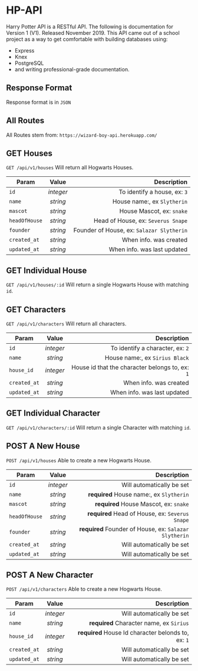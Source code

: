 # HP-API
Harry Potter API is a RESTful API. The following is documentation for Version 1 (V1). Released November 2019.
This API came out of a school project as a way to get comfortable with building databases using:
  * Express
  * Knex
  * PostgreSQL
  * and writing professional-grade documentation. 
 
 ## Response Format
 Response format is in `JSON`
 
 ## All Routes
 All Routes stem from:
`https://wizard-boy-api.herokuapp.com/`


## GET Houses
`GET /api/v1/houses`
Will return all Hogwarts Houses.

| Param         | Value         | Description  |
| ------------- |:-------------:| -----:|
| `id`          | *integer*     | To identify a house, ex: `3`|
| `name`        | *string*      | House name:, ex `Slytherin` |
| `mascot`      | *string*      | House Mascot, ex: `snake` |
| `headOfHouse` | *string*      | Head of House, ex: `Severus Snape` |
| `founder`     | *string*      | Founder of House, ex: `Salazar Slytherin` |
| `created_at`  | *string*      | When info. was created  |
| `updated_at`  | *string*      | When info. was last updated |

## GET Individual House
`GET /api/v1/houses/:id`
Will return a single Hogwarts House with matching `id`.

## GET Characters
`GET /api/v1/characters`
Will return all characters.

| Param         | Value         | Description  |
| ------------- |:-------------:| -----:|
| `id`          | *integer*     | To identify a character, ex: `2`|
| `name`        | *string*      | House name:, ex `Sirius Black` |
| `house_id`    | *integer*     | House id that the character belongs to, ex: `1` |
| `created_at`  | *string*      | When info. was created  |
| `updated_at`  | *string*      | When info. was last updated |

## GET Individual Character
`GET /api/v1/characters/:id`
Will return a single Character with matching `id`.

## POST A New House
`POST /api/v1/houses`
Able to create a new Hogwarts House.

| Param         | Value         | Description  |
| ------------- |:-------------:| -----:|
| `id`          | *integer* | Will automatically be set|
| `name`        | *string*  | **required** House name:, ex `Slytherin` |
| `mascot`      | *string*  | **required** House Mascot, ex: `snake` |
| `headOfHouse` | *string*  | **required** Head of House, ex: `Severus Snape` |
| `founder`     | *string*  | **required** Founder of House, ex: `Salazar Slytherin` |
| `created_at`  | *string*  | Will automatically be set|
| `updated_at`  | *string*  | Will automatically be set|

## POST A New Character
`POST /api/v1/characters`
Able to create a new Hogwarts House.

| Param         | Value         | Description  |
| ------------- |:-------------:| -----:|
| `id`          | *integer* | Will automatically be set|
| `name`        | *string*  | **required** Character name, ex `Sirius` |
| `house_id`    | *integer* | **required** House Id character belonds to, ex: `1` |
| `created_at`  | *string*  | Will automatically be set|
| `updated_at`  | *string*  | Will automatically be set|